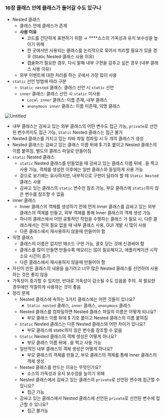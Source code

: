 ### 16장 클래스 안에 클래스가 들어갈 수도 있구나

- Nested 클래스
    - 클래스 안에 클래스가 존재
    - **사용 이유**
        - 코드를 간단하게 표현하기 위함 → ****소스의 가독성과 유지 보수성을 높이기 위해
        - 한 곳에서만 사용되는 클래스를 논리적으로 묶어서 처리할 필요가 있을 경우 (Static Nested 클래스 사용 이유)
        - 캡슐화가 필요한 경우, 다시 말해 내부 구현을 감추고 싶은 경우 (내부 클래스 사용 이유)
    - 외부 이벤트에 대한 처리를 하는 곳에서 가장 많이 사용
- `static` 선언 방법에 따라 구분
    - `Static nested` 클래스: 클래스 선언 시 `static` 선언
    - `inner` 클래스: 클래스 선언 시 `static` 미사용
        - `Local inner` 클래스: 이름 존재, 내부 클래스
        - `anonymous inner` 클래스: 이름 미존재, 익명 클래스

![Untitled](https://s3-us-west-2.amazonaws.com/secure.notion-static.com/d48fa5a4-760c-40ac-9e71-a92a79fb3f4d/Untitled.png)

- 내부 클래스는 감싸고 있는 외부 클래스의 어떤 변수도 접근 가능, `private`로 선언된 변수까지도 접근 가능, `Static` Nested 클래스는 접근 불가
- Nested 클래스를 가지고 있는 자바 파일 컴파일 시 두 개의 클래스가 생성
- Nested 클래스는 감싸고 있는 클래스 이름 뒤에 $ 기호 붙이고 Nested 클래스의 이름 붙여짐, 별도의 클래스 파일로 만들어짐
- `static` Nested 클래스
    - `static` Nested 클래스를 만들었을 때 감싸고 있는 클래스 이름 뒤에 `.`을 찍고 사용 가능, 객체를 생성한 이후에는 일반 클래스와 동일하게 사용 가능
    - 겉으로 보기에는 유사하지만, 내부적으로 구현이 달라야 할 때 `Static Nested` 클래스 사용
    - 감싸고 있는 클래스의 `static` 변수만 참조 가능, 부모 클래스에 `static`하지 않은 변수를 참조할 수 없음
- inner 클래스
    - Inner 클래스의 객체를 생성하기 전에 먼저 Inner 클래스를 감싸고 있는 외부 클래스의 객체를 만들고, 외부 객체를 통해 Inner 클래스의 객체 생성 가능
    - 하나의 클래스에서 어떤 공통적인 작업을 수행하는 클래스 가 필요 시, 다른 클래스에서는 전혀 필요 없을 때 내부 클래스 사용, GUI 개발 시 많이 사용
    - 다른 클래스에서 재사용하지 않을때 만들어야 함
- 익명 클래스
    - 클래스의 이름은 없지만 메소드 구현 가능, 괄호 닫는 것에 신경써야 함
    - 클래스를 많이 만들면 만들수록 메모리는 많이 필요해지고, 애플리케이션 시작 소요 시간이 증가
    - 다른 클래스에서 재사용하지 않을때 만들어야 함
- 자신이 만든 클래스의 내용을 숨기려고 너무 많은 Nested 클래스를 선언하여 사용하는 것은 좋지 않음
- 가독성이 증가할 수 있지만, 반대로 가독성이 감소될 수도 있음을 주의. 꼭 필요한 경우에만 적절하게 사용하는 것이 좋음
- 정리 문제
    - Nested 클래스에 속하는 3가지 클래스에는 어떤 것들이 있나요?
        - `Static nested` 클래스, `inner` 클래스, `anonymous` 클래스
    - Nested 클래스를 컴파일하면 Nested 클래스 파일의 이름은 어떻게 되나요?
        - 부모 클래스 이름 뒤에 $ 기호 붙이고 Nested 클래스의 이름 붙여짐
    - `Static` Nested 클래스는 다른 Nested 클래스와 어떤 차이가 있나요?
        - 부모 클래스에 static하지 않은 변수를 참조할 수 없음
    - `Static` Nested 클래스의 객체 생성은 어떻게 하나요?
        - 부모 클래스 이름 뒤에 `.`을 찍고 사용 가능
    - 일반적인 내부 클래스의 객체 생성은 어떻게 하나요?
        - 부모 클래스의 객체를 만들고, 부모 클래스의 객체를 통해 Inner 클래스의 객체 생성
    - Nested 클래스를 만드는 이유는 무엇인가요?
        - 소스의 가독성과 유지 보수성을 높이기 위해
    - Nested 클래스에서 감싸고 있는 클래스의 `private`로 선언된 변수에 접근할 수 있나요?
        - 접근 가능
    - 감싸고 있는 클래스에서 Nested 클래스에 선언된 `private`로 선언된 변수에 접근할 수 있나요?
        - 접근 불가능